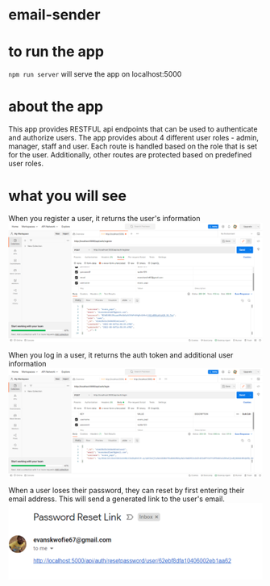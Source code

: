 # email-sender

# to run the app

`npm run server` will serve the app on localhost:5000

# about the app

This app provides RESTFUL api endpoints that can be used to authenticate and authorize users. The app provides about 4 different user roles - admin, manager, staff and user. Each route is handled based on the role that is set for the user. Additionally, other routes are protected based on predefined user roles.

# what you will see

When you register a user, it returns the user's information
![screenshot](register_route.png)

When you log in a user, it returns the auth token and additional user information
![screenshot](login_route.png)

When a user loses their password, they can reset by first entering their email address. This will send a generated link to the user's email.
![screenshot](password_reset_link_in_email.png)
